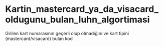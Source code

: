 # Kartin_mastercard_ya_da_visacard_oldugunu_bulan_luhn_algortimasi
Girilen kart numarasının geçerli olup olmadığını ve kart tipini (mastercard/visacard) bulan kod
